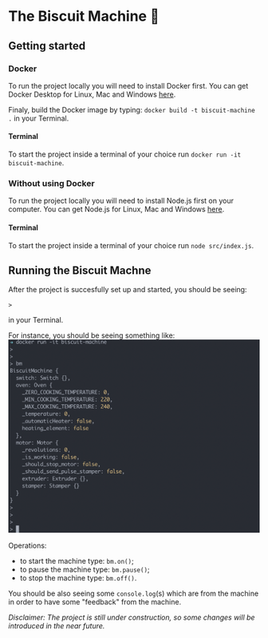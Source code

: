 # The Biscuit Machine :cookie:

## Getting started

### Docker

To run the project locally you will need to install Docker first. You can get Docker Desktop for Linux, Mac and Windows [here](https://www.docker.com/products/docker-desktop).

Finaly, build the Docker image by typing: `docker build -t biscuit-machine .` in your Terminal.

#### Terminal

To start the project inside a terminal of your choice run `docker run -it biscuit-machine`.


### Without using Docker

To run the project locally you will need to install Node.js first on your computer. You can get Node.js for Linux, Mac and Windows [here](https://nodejs.org/en/download/).

#### Terminal

To start the project inside a terminal of your choice run `node src/index.js`.


## Running the Biscuit Machne

After the project is succesfully set up and started, you should be seeing:
```
>
```
in your Terminal.

For instance, you should be seeing something like:
![Running BM 01](running-bm-01.png)

Operations:
- to start the machine type: `bm.on()`;
- to pause the machine type: `bm.pause()`;
- to stop the machine type: `bm.off()`.

You should be also seeing some `console.log`(s) which are from the machine in order to have some "feedback" from the machine.


_Disclaimer: The project is still under construction, so some changes will be introduced in the near future._
